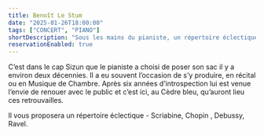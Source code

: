 ```yaml
---
title: Benoît Le Stum
date: "2025-01-26T18:00:00"
tags: ["CONCERT", "PIANO"]
shortDescription: "Sous les mains du pianiste, un répertoire éclectique : Scriabine, Chopin , Debussy, Ravel."
reservationEnabled: true
---
```


C’est dans le cap Sizun que le pianiste a choisi de poser son sac il y a environ deux décennies. Il a eu souvent l’occasion de s’y produire, en récital ou en Musique de Chambre.
Après six années d’introspection lui est venue l’envie de renouer avec le public et c’est ici, au Cèdre bleu, qu’auront lieu ces retrouvailles.

Il vous proposera un répertoire éclectique - Scriabine, Chopin , Debussy, Ravel.
